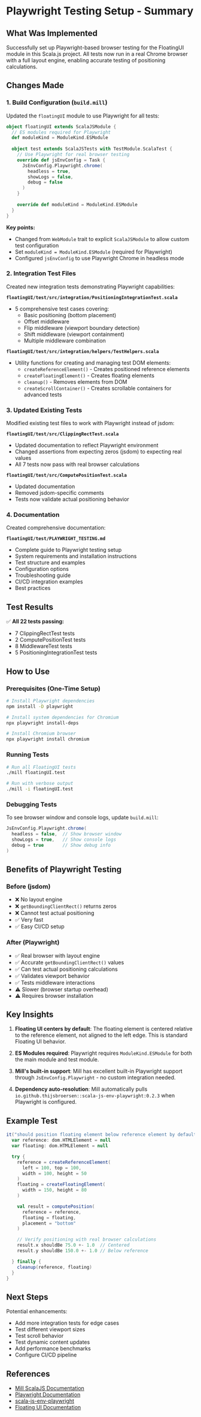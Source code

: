 # Playwright Testing Setup - Summary

## What Was Implemented

Successfully set up Playwright-based browser testing for the FloatingUI module in this Scala.js project. All tests now run in a real Chrome browser with a full layout engine, enabling accurate testing of positioning calculations.

## Changes Made

### 1. Build Configuration (`build.mill`)

Updated the `floatingUI` module to use Playwright for all tests:

```scala
object floatingUI extends ScalaJSModule {
  // ES modules required for Playwright
  def moduleKind = ModuleKind.ESModule
  
  object test extends ScalaJSTests with TestModule.ScalaTest {
    // Use Playwright for real browser testing
    override def jsEnvConfig = Task { 
      JsEnvConfig.Playwright.chrome(
        headless = true,
        showLogs = false,
        debug = false
      )
    }
    
    override def moduleKind = ModuleKind.ESModule
  }
}
```

**Key points:**
- Changed from `WebModule` trait to explicit `ScalaJSModule` to allow custom test configuration
- Set `moduleKind = ModuleKind.ESModule` (required for Playwright)
- Configured `jsEnvConfig` to use Playwright Chrome in headless mode

### 2. Integration Test Files

Created new integration tests demonstrating Playwright capabilities:

**`floatingUI/test/src/integration/PositioningIntegrationTest.scala`**
- 5 comprehensive test cases covering:
  - Basic positioning (bottom placement)
  - Offset middleware
  - Flip middleware (viewport boundary detection)
  - Shift middleware (viewport containment)
  - Multiple middleware combination

**`floatingUI/test/src/integration/helpers/TestHelpers.scala`**
- Utility functions for creating and managing test DOM elements:
  - `createReferenceElement()` - Creates positioned reference elements
  - `createFloatingElement()` - Creates floating elements
  - `cleanup()` - Removes elements from DOM
  - `createScrollContainer()` - Creates scrollable containers for advanced tests

### 3. Updated Existing Tests

Modified existing test files to work with Playwright instead of jsdom:

**`floatingUI/test/src/ClippingRectTest.scala`**
- Updated documentation to reflect Playwright environment
- Changed assertions from expecting zeros (jsdom) to expecting real values
- All 7 tests now pass with real browser calculations

**`floatingUI/test/src/ComputePositionTest.scala`**
- Updated documentation
- Removed jsdom-specific comments
- Tests now validate actual positioning behavior

### 4. Documentation

Created comprehensive documentation:

**`floatingUI/test/PLAYWRIGHT_TESTING.md`**
- Complete guide to Playwright testing setup
- System requirements and installation instructions
- Test structure and examples
- Configuration options
- Troubleshooting guide
- CI/CD integration examples
- Best practices

## Test Results

✅ **All 22 tests passing:**
- 7 ClippingRectTest tests
- 2 ComputePositionTest tests
- 8 MiddlewareTest tests
- 5 PositioningIntegrationTest tests

## How to Use

### Prerequisites (One-Time Setup)

```bash
# Install Playwright dependencies
npm install -D playwright

# Install system dependencies for Chromium
npx playwright install-deps

# Install Chromium browser
npx playwright install chromium
```

### Running Tests

```bash
# Run all FloatingUI tests
./mill floatingUI.test

# Run with verbose output
./mill -i floatingUI.test
```

### Debugging Tests

To see browser window and console logs, update `build.mill`:

```scala
JsEnvConfig.Playwright.chrome(
  headless = false,  // Show browser window
  showLogs = true,   // Show console logs
  debug = true       // Show debug info
)
```

## Benefits of Playwright Testing

### Before (jsdom)
- ❌ No layout engine
- ❌ `getBoundingClientRect()` returns zeros
- ❌ Cannot test actual positioning
- ✅ Very fast
- ✅ Easy CI/CD setup

### After (Playwright)
- ✅ Real browser with layout engine
- ✅ Accurate `getBoundingClientRect()` values
- ✅ Can test actual positioning calculations
- ✅ Validates viewport behavior
- ✅ Tests middleware interactions
- ⚠️ Slower (browser startup overhead)
- ⚠️ Requires browser installation

## Key Insights

1. **Floating UI centers by default**: The floating element is centered relative to the reference element, not aligned to the left edge. This is standard Floating UI behavior.

2. **ES Modules required**: Playwright requires `ModuleKind.ESModule` for both the main module and test module.

3. **Mill's built-in support**: Mill has excellent built-in Playwright support through `JsEnvConfig.Playwright` - no custom integration needed.

4. **Dependency auto-resolution**: Mill automatically pulls `io.github.thijsbroersen::scala-js-env-playwright:0.2.3` when Playwright is configured.

## Example Test

```scala
it("should position floating element below reference element by default") {
  var reference: dom.HTMLElement = null
  var floating: dom.HTMLElement = null

  try {
    reference = createReferenceElement(
      left = 100, top = 100,
      width = 100, height = 50
    )
    floating = createFloatingElement(
      width = 150, height = 80
    )

    val result = computePosition(
      reference = reference,
      floating = floating,
      placement = "bottom"
    )

    // Verify positioning with real browser calculations
    result.x shouldBe 75.0 +- 1.0  // Centered
    result.y shouldBe 150.0 +- 1.0 // Below reference

  } finally {
    cleanup(reference, floating)
  }
}
```

## Next Steps

Potential enhancements:
- Add more integration tests for edge cases
- Test different viewport sizes
- Test scroll behavior
- Test dynamic content updates
- Add performance benchmarks
- Configure CI/CD pipeline

## References

- [Mill ScalaJS Documentation](https://mill-build.org/mill/scalalib/web.html)
- [Playwright Documentation](https://playwright.dev/)
- [scala-js-env-playwright](https://github.com/ThijsBroersen/scala-js-env-playwright)
- [Floating UI Documentation](https://floating-ui.com/)

